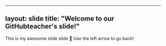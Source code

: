 ---
layout: slide
title: "Welcome to our GitHubteacher's slide!"
--
This is my awesome slide slide :tada:
Use the left arrow to go back!
